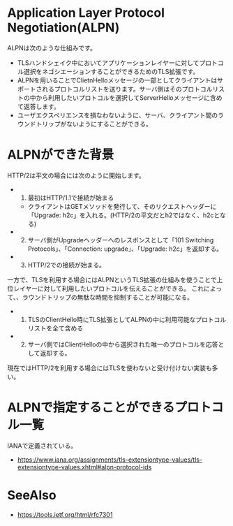 # Application Layer Protocol Negotiation(ALPN)
ALPNは次のような仕組みです。
- TLSハンドシェイク中においてアプリケーションレイヤーに対してプロトコル選択をネゴシエーションすることができるためのTLS拡張です。
- ALPNを用いることでClietnHelloメッセージの一部としてクライアントはサポートされるプロトコルリストを送ります。サーバ側はそのプロトコルリストの中から利用したいプロトコルを選択してServerHelloメッセージに含めて返答します。
- ユーザエクスペリエンスを損なわないように、サーバ、クライアント間のラウンドトリップがないようにすることができる。

# ALPNができた背景
HTTP/2は平文の場合には次のように開始します。
- 1. 最初はHTTP/1.1で接続が始まる
  - クライアントはGETメソッドを発行して、そのリクエストヘッダーに「Upgrade: h2c」を入れる。(HTTP/2の平文だとh2ではなく、h2cとなる)
- 2. サーバ側がUpgradeヘッダーへのレスポンスとして「101 Switching Protocols」、「Connection: upgrade」、「Upgrade: h2c」を返却する。
- 3. HTTP/2での接続が始まる。

一方で、TLSを利用する場合にはALPNというTLS拡張の仕組みを使うことで上位レイヤーに対して利用したいプロトコルを伝えることができる。
これによって、、ラウンドトリップの無駄な時間を抑制することが可能になる。
- 1. TLSのClientHello時にTLS拡張としてALPNの中に利用可能なプロトコルリストを全て含める
- 2. サーバ側ではClientHelloの中から選択された唯一のプロトコルを応答として返却する。

現在ではHTTP/2を利用する場合にはTLSを使わないと受け付けない実装も多い。

# ALPNで指定することができるプロトコル一覧
IANAで定義されている。
- https://www.iana.org/assignments/tls-extensiontype-values/tls-extensiontype-values.xhtml#alpn-protocol-ids

# SeeAlso
- https://tools.ietf.org/html/rfc7301
